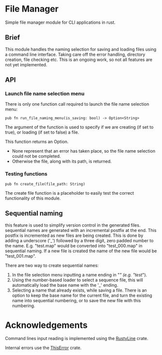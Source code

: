 # File Manager

Simple file manager module for CLI applications in rust.

## Brief
This module handles the naming selection for saving and loading files using a command line
interface. Taking care off the error handling, directory creation, file checking etc.
This is an ongoing work, so not all features are not yet implemented.

## API
### Launch file name selection menu
There is only one function call required to launch the file name selection menu:

```
pub fn run_file_naming_menu(is_saving: bool) -> Option<String>
```

The argument of the function is used to specify if we are creating (if set to true), or loading
(if set to false) a file.

This function returns an Option.
 * None represent that an error has taken place, so the file name selection could not be completed.
 * Otherwise the file, along with its path, is returned.

### Testing functions
```
pub fn create_file(file_path: String)
```
The create file function is a placeholder to easily test the correct functionality of this module.

## Sequential naming
this feature is used to simplify version control in the generated files. sequential names are
generated with an incremental postfix at the end. This postfix is incremented as new files are
being created. This is done by adding a underscore ('_') followed by a three digit, zero padded
number to the name. E.g. "test.map" would be converted into "test_000.map" in sequential naming. If
a new file is created the name of the new file would be "test_001.map".

There are two way to create sequential names:
 1. In the file selection menu inputting a name ending in "_" (e.g. "test_").
 2. Using the number-based loader to select a sequence file, this will automatically load the base
 name with the '_' ending.
 3. Selecting a name that already exists, while saving a file. There is an option to keep the base
 name for the current file, and turn the existing name into sequential numbering, or to save
 the new file with this numbering.


# Acknowledgements

Command lines input reading is implemented using the [RustyLine](https://github.com/kkawakam/rustyline) crate.

Internal errors use the [ThisError](https://github.com/dtolnay/thiserror) crate.
